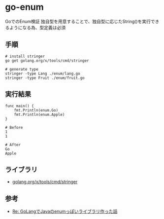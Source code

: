 # go-enum

GoでのEnum検証
独自型を用意することで、独自型に応じたString()を実行できるようになる為、型定義は必須

## 手順

```
# install stringer
go get golang.org/x/tools/cmd/stringer

# generate type
stringer -type Lang ./enum/lang.go
stringer -type Fruit ./enum/fruit.go
```

## 実行結果

```
func main() {
	fmt.Println(enum.Go)
	fmt.Println(enum.Apple)
}
```

```
# Before
1
1

# After
Go
Apple
```

## ライブラリ

- [golang.org/x/tools/cmd/stringer](https://godoc.org/golang.org/x/tools/cmd/stringer)

## 参考

- [Re: GoLangでJavaのenumっぽいライブラリ作った話](https://mattn.kaoriya.net/software/lang/go/20141208093852.htm)
